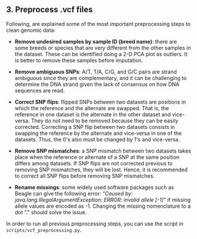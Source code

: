 ## 3. Preprocess .vcf files

Following, are explained some of the most important preprocessing steps to clean genomic data:

* **Remove undesired samples by sample ID (breed name)**: there are some breeds or species that are very different from the other samples in the dataset. These can be identified doing a 2-D PCA plot as outliers. It is better to remove these samples before imputation.

* **Remove ambiguous SNPs**: A/T, T/A, C/G, and G/C pairs are strand ambiguous since they are complementary, and it can be challenging to determine the DNA strand given the lack of consensus on how DNA sequences are read.

* **Correct SNP flips**: flipped SNPs between two datasets are positions in which the reference and the alternate are swapped. That is, the reference in one dataset is the alternate in the other dataset and vice-versa. They do not need to be removed because they can be easily corrected. Correcting a SNP flip between two datasets consists in swapping the reference by the alternate and vice-versa in one of the datasets. Thus, the 0's also must be changed by 1's and vice-versa. 

* **Remove SNP mismatches**: a SNP mismatch between two datasets takes place when the reference or alternate of a SNP at the same position differs among datasets. If SNP flips are not corrected previous to removing SNP mismatches, they will be lost. Hence, it is recommended to correct all SNP flips before removing SNP mismatches.

* **Rename missings**: some widely used software packages such as Beagle can give the following error: *"Caused by: java.lang.IllegalArgumentException: ERROR: invalid allele [-1]"* if missing allele values are encoded as -1. Changing the missing nomenclature to a dot "." should solve the issue.

In order to run all previous preprocessing steps, you can use the script in `scripts/vcf_preprocessing.py`.

